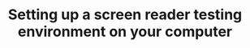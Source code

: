 ---
layout: bookmark
title: Setting up a screen reader testing environment on your computer
tags:
  - Bookmarks
  - Accessibility
  - Resources
created: '2023-04-11T23:39:02.772Z'
link: https://www.sarasoueidan.com/blog/testing-environment-setup/
id: 555700781
image: https://www.sarasoueidan.com/assets/images/logo/sara-illustration.png
highlights:
  - >-
    You can catch the majority of issues by performing testing using the screen
    readers that your users rely on the most.
---